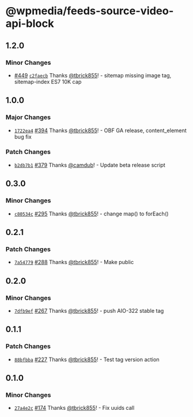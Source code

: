 # @wpmedia/feeds-source-video-api-block

## 1.2.0

### Minor Changes

- [#449](https://github.com/WPMedia/feed-components/pull/449) [`c2faecb`](https://github.com/WPMedia/feed-components/commit/c2faecbfbe838ae8cdd291671cf3442615f5d7bc) Thanks [@tbrick855](https://github.com/tbrick855)! - sitemap missing image tag, sitemap-index ES7 10K cap

## 1.0.0

### Major Changes

- [`1722ea4`](https://github.com/WPMedia/feed-components/commit/1722ea45d12917f332184dc866218a7ba62059b5) [#394](https://github.com/WPMedia/feed-components/pull/394) Thanks [@tbrick855](https://github.com/tbrick855)! - OBF GA release, content_element bug fix

### Patch Changes

- [`b2db7b1`](https://github.com/WPMedia/feed-components/commit/b2db7b1ef8a8643452df6b154cc80dc2c11266af) [#379](https://github.com/WPMedia/feed-components/pull/379) Thanks [@camdub](https://github.com/camdub)! - Update beta release script

## 0.3.0

### Minor Changes

- [`c80534c`](https://github.com/WPMedia/feed-components/commit/c80534c2c03eb072971c3007a1e83faaffb25510) [#295](https://github.com/WPMedia/feed-components/pull/295) Thanks [@tbrick855](https://github.com/tbrick855)! - change map() to forEach()

## 0.2.1

### Patch Changes

- [`7a54779`](https://github.com/WPMedia/feed-components/commit/7a54779878caca050eb512b84951bb56e3c5b096) [#288](https://github.com/WPMedia/feed-components/pull/288) Thanks [@tbrick855](https://github.com/tbrick855)! - Make public

## 0.2.0

### Minor Changes

- [`7dfb9ef`](https://github.com/WPMedia/feed-components/commit/7dfb9ef08875393ca352fd6d58d126ae2fa1f3ff) [#267](https://github.com/WPMedia/feed-components/pull/267) Thanks [@tbrick855](https://github.com/tbrick855)! - push AIO-322 stable tag

## 0.1.1

### Patch Changes

- [`88bfbba`](https://github.com/WPMedia/feed-components/commit/88bfbbade9d7f16cac6384d217d4f993cf1e05f8) [#227](https://github.com/WPMedia/feed-components/pull/227) Thanks [@tbrick855](https://github.com/tbrick855)! - Test tag version action

## 0.1.0

### Minor Changes

- [`27a4e2c`](https://github.com/WPMedia/feed-components/commit/27a4e2cf90ec59c0e9958a2ce89bec076bd31d0f) [#174](https://github.com/WPMedia/feed-components/pull/174) Thanks [@tbrick855](https://github.com/tbrick855)! - Fix uuids call
